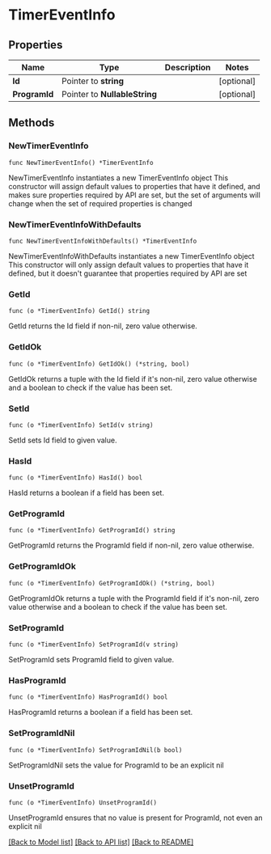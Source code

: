 # TimerEventInfo

## Properties

Name | Type | Description | Notes
------------ | ------------- | ------------- | -------------
**Id** | Pointer to **string** |  | [optional] 
**ProgramId** | Pointer to **NullableString** |  | [optional] 

## Methods

### NewTimerEventInfo

`func NewTimerEventInfo() *TimerEventInfo`

NewTimerEventInfo instantiates a new TimerEventInfo object
This constructor will assign default values to properties that have it defined,
and makes sure properties required by API are set, but the set of arguments
will change when the set of required properties is changed

### NewTimerEventInfoWithDefaults

`func NewTimerEventInfoWithDefaults() *TimerEventInfo`

NewTimerEventInfoWithDefaults instantiates a new TimerEventInfo object
This constructor will only assign default values to properties that have it defined,
but it doesn't guarantee that properties required by API are set

### GetId

`func (o *TimerEventInfo) GetId() string`

GetId returns the Id field if non-nil, zero value otherwise.

### GetIdOk

`func (o *TimerEventInfo) GetIdOk() (*string, bool)`

GetIdOk returns a tuple with the Id field if it's non-nil, zero value otherwise
and a boolean to check if the value has been set.

### SetId

`func (o *TimerEventInfo) SetId(v string)`

SetId sets Id field to given value.

### HasId

`func (o *TimerEventInfo) HasId() bool`

HasId returns a boolean if a field has been set.

### GetProgramId

`func (o *TimerEventInfo) GetProgramId() string`

GetProgramId returns the ProgramId field if non-nil, zero value otherwise.

### GetProgramIdOk

`func (o *TimerEventInfo) GetProgramIdOk() (*string, bool)`

GetProgramIdOk returns a tuple with the ProgramId field if it's non-nil, zero value otherwise
and a boolean to check if the value has been set.

### SetProgramId

`func (o *TimerEventInfo) SetProgramId(v string)`

SetProgramId sets ProgramId field to given value.

### HasProgramId

`func (o *TimerEventInfo) HasProgramId() bool`

HasProgramId returns a boolean if a field has been set.

### SetProgramIdNil

`func (o *TimerEventInfo) SetProgramIdNil(b bool)`

 SetProgramIdNil sets the value for ProgramId to be an explicit nil

### UnsetProgramId
`func (o *TimerEventInfo) UnsetProgramId()`

UnsetProgramId ensures that no value is present for ProgramId, not even an explicit nil

[[Back to Model list]](../README.md#documentation-for-models) [[Back to API list]](../README.md#documentation-for-api-endpoints) [[Back to README]](../README.md)


